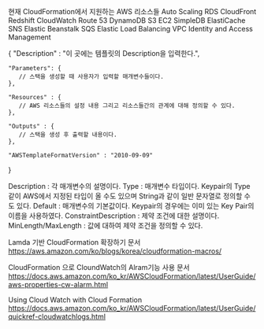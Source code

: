 현재 CloudFormation에서 지원하는 AWS 리소스들
Auto Scaling
RDS
CloudFront
Redshift
CloudWatch
Route 53
DynamoDB
S3
EC2
SimpleDB
ElastiCache
SNS
Elastic Beanstalk
SQS
Elastic Load Balancing
VPC
Identity and Access Management


{
    "Description" : "이 곳에는 템플릿의 Description을 입력한다.",
  
    "Parameters": {
       // 스택을 생성할 때 사용자가 입력할 매개변수들이다.
    },
  
    "Resources" : {
       // AWS 리소스들의 설정 내용 그리고 리소스들간의 관계에 대해 정의할 수 있다.
    },
  
    "Outputs" : {
       // 스택을 생성 후 출력할 내용이다.
    },
  
    "AWSTemplateFormatVersion" : "2010-09-09"
 }

Description : 각 매개변수의 설명이다.
Type : 매개변수 타입이다. Keypair의 Type같이 AWS에서 지정된 타입이 올 수도 있으며 String과 같이 일반 문자열로 정의할 수도 있다.
Default : 매개변수의 기본값이다. Keypair의 경우에는 이미 있는 Key Pair의 이름을 사용하였다.
ConstraintDescription : 제약 조건에 대한 설명이다.
MinLength/MaxLength : 값에 대하여 제약 조건을 정의할 수 있다.


Lamda 기반 CloudFormation 확장하기 문서
https://aws.amazon.com/ko/blogs/korea/cloudformation-macros/

CloudFormation 으로 CloundWatch의 Alram기능 사용 문서
https://docs.aws.amazon.com/ko_kr/AWSCloudFormation/latest/UserGuide/aws-properties-cw-alarm.html

Using Cloud Watch with Cloud Formation
https://docs.aws.amazon.com/ko_kr/AWSCloudFormation/latest/UserGuide/quickref-cloudwatchlogs.html
